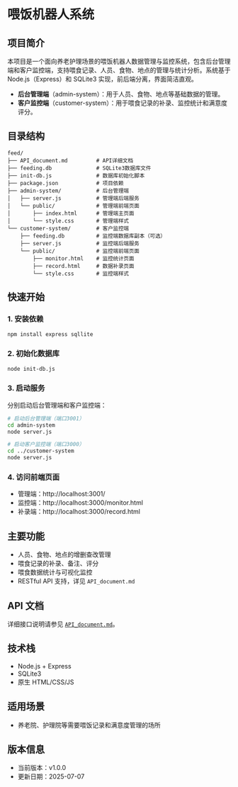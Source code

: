 # 喂饭机器人系统

## 项目简介

本项目是一个面向养老护理场景的喂饭机器人数据管理与监控系统，包含后台管理端和客户监控端，支持喂食记录、人员、食物、地点的管理与统计分析。系统基于 Node.js（Express）和 SQLite3 实现，前后端分离，界面简洁直观。

- **后台管理端**（admin-system）：用于人员、食物、地点等基础数据的管理。
- **客户监控端**（customer-system）：用于喂食记录的补录、监控统计和满意度评分。

## 目录结构

```
feed/
├── API_document.md         # API详细文档
├── feeding.db              # SQLite3数据库文件
├── init-db.js              # 数据库初始化脚本
├── package.json            # 项目依赖
├── admin-system/           # 后台管理端
│   ├── server.js           # 管理端后端服务
│   └── public/             # 管理端前端页面
│       ├── index.html      # 管理端主页面
│       └── style.css       # 管理端样式
└── customer-system/        # 客户监控端
    ├── feeding.db          # 监控端数据库副本（可选）
    ├── server.js           # 监控端后端服务
    └── public/             # 监控端前端页面
        ├── monitor.html    # 监控统计页面
        ├── record.html     # 数据补录页面
        └── style.css       # 监控端样式
```

## 快速开始

### 1. 安装依赖

```bash
npm install express sqllite
```

### 2. 初始化数据库

```bash
node init-db.js
```

### 3. 启动服务

分别启动后台管理端和客户监控端：

```bash
# 启动后台管理端（端口3001）
cd admin-system
node server.js

# 启动客户监控端（端口3000）
cd ../customer-system
node server.js
```

### 4. 访问前端页面

- 管理端：http://localhost:3001/
- 监控端：http://localhost:3000/monitor.html
- 补录端：http://localhost:3000/record.html

## 主要功能

- 人员、食物、地点的增删查改管理
- 喂食记录的补录、备注、评分
- 喂食数据统计与可视化监控
- RESTful API 支持，详见 `API_document.md`

## API 文档

详细接口说明请参见 [`API_document.md`](./API_document.md)。

## 技术栈

- Node.js + Express
- SQLite3
- 原生 HTML/CSS/JS

## 适用场景

- 养老院、护理院等需要喂饭记录和满意度管理的场所

## 版本信息

- 当前版本：v1.0.0
- 更新日期：2025-07-07
